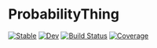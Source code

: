 # ProbabilityThing

[![Stable](https://img.shields.io/badge/docs-stable-blue.svg)](https://abelsiqueira.github.io/ProbabilityThing.jl/stable/)
[![Dev](https://img.shields.io/badge/docs-dev-blue.svg)](https://abelsiqueira.github.io/ProbabilityThing.jl/dev/)
[![Build Status](https://github.com/abelsiqueira/ProbabilityThing.jl/actions/workflows/CI.yml/badge.svg?branch=main)](https://github.com/abelsiqueira/ProbabilityThing.jl/actions/workflows/CI.yml?query=branch%3Amain)
[![Coverage](https://codecov.io/gh/abelsiqueira/ProbabilityThing.jl/branch/main/graph/badge.svg)](https://codecov.io/gh/abelsiqueira/ProbabilityThing.jl)

